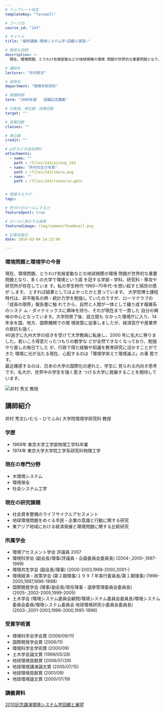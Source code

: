 ```yaml
---
# テンプレート指定
templateKey: "farewell"

# コースID
course_id: "243"

# タイトル
title: "最終講義-環境システム学−回顧と展望−"

# 簡単な説明
description: >-
  現在、環境問題、とりわけ気候変動などの地球規模の環境 問題が世界的な重要問題となり、多くの大学で環境という語 を冠する学部・学科、研究科・専攻や研究所が存在していま す。私の学生時代-1960~7...

# 講師名
lecturer: "井村秀文"

# 部局名
department: "環境学研究科"

# 開講時限
term: "2009年度	退職記念講義"

# 対象者、単位数、授業回数
target: ""

# 授業回数
classes: ""

# 単位数
credit: ""

# pdfなどの追加資料
attachments: 
  - name: "" 
    path : /files/243/pickup_243
  - name: "井村先生の写真" 
    path : /files/243/imura.png
  - name: "" 
    path : /files/243/resource.pptx


# 関連するタグ
tags:

# 色付けのロールにするか
featuredpost: true

# ロールに表示する画像
featuredimage: /img/common/thumbnail.png

# 記事投稿日
date: 2016-03-04 14:23:00

---
```

### 環境問題と環境学の今昔 

現在、環境問題、とりわけ気候変動などの地球規模の環境 問題が世界的な重要問題となり、多くの大学で環境という語 を冠する学部・学科、研究科・専攻や研究所が存在していま す。私の学生時代-1960~70年代-を想い起すと隔世の感が します。 とすれば結果としてはよかったかと思っています。 大学院博士課程時代は、非平衡系の熱・統計力学を勉強し ていたのですが、ローマクラブの「成長の限界」報告書に触 れてから、自然と人間が一体として織り成す複雑系のシステ ム・ダイナミックスに興味を持ち、それが現在まで一貫した 自分の興味の中心となっています。大学院修了後、設立間も なかった環境庁に入り、14年余を国、地方、国際機関での環 境政策に従事しましたが、経済官庁や産業界の抵抗も強く、  
40過ぎに九州大学の招きを受けて大学教員に転身し、2000 年に名大に移りました。若いころ得意だったつもりの数学な どが全然できなくなっており、勉強やり直しの毎日でした が、行政で得た経験や知識を教育研究に活かすことができた 環境に光が当たる現在、心配するのは「環境学栄えて環境滅ぶ」の事 態です。  
最近痛感するのは、日本の大学の国際化の遅れと、学生に 見られる内向き思考です。名大が、世界中の学生を強く惹き つける大学に発展することを期待しています。

![井村 秀文 教授](/files/243/imura.png) 
## 講師紹介

井村 秀文(いむら・ひでふみ) 大学院環境学研究科 教授 

### 学歴

  * 1969年 東京大学工学部物理工学科卒業
  * 1974年 東京大学大学院工学系研究科物理工学

### 現在の専門分野

  * 木環境システム
  * 環境保全
  * 社会システム工学

### 現在の研究課題

  * 社会資本整備のライフサイクルアセスメント
  * 地球環境問題をめぐる市民・企業の意識と行動に関する研究
  * 東アジア地域における経済発展と環境問題に関する比較研究

### 所属学会

  * 環境アセスメント学会 評議員 2007
  * 環境科学会 (副会長/理事/評議員・企画委員会委員長) (2004-,2000-,1997-1999)
  * 環境共生学会 (副会長/理事) (2000-2003,1998-2000,2001-)
  * 環境経済・政策学会 (第２期理事/１９９７年実行委員長/第１期理事) (1998-2000,1997,1996-1998)
  * 国際開発学会 (理事/副会長/常任理事・選挙管理委員会委員長) (2005-,2002-2005,1999-2005)
  * 土木学会 (環境システム委員会顧問/環境システム委員会委員長/環境システム委員会委員/環境システム委員会 地球環境研究小委員会委員長) (2003-,2001-2003,1996-2000,1995-1996)

### 受賞学術賞

  * 環境科学会学会賞 (2009/09/11) 
  * 国際開発学会賞 (2006/11) 
  * 環境科学会学術賞 (2000/09) 
  * 土木学会論文賞 (1999/05/28)
  * 地球環境貢献賞 (2006/07/29)
  * 地球環境講演論文賞 (2005/07/15)
  * 地球環境貢献賞 (2001/09)
  * 地球環境論文賞 (2000/07/19)
### 講義資料


[2010記念講演環境システム学回顧と展望](/files/243/resource.pptx) 
